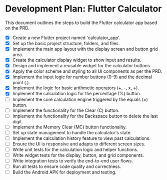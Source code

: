 # Development Plan: Flutter Calculator

This document outlines the steps to build the Flutter calculator app based on the PRD.

- [x] Create a new Flutter project named 'calculator_app'.
- [x] Set up the basic project structure, folders, and files.
- [x] Implement the main app layout with the display screen and button grid area.
- [x] Create the calculator display widget to show input and results.
- [x] Design and implement a reusable widget for the calculator buttons.
- [x] Apply the color scheme and styling to all UI components as per the PRD.
- [x] Implement the input logic for number buttons (0-9) and the decimal point (.).
- [x] Implement the logic for basic arithmetic operators (+, -, x, ÷).
- [x] Implement the calculation logic for the percentage (%) button.
- [ ] Implement the core calculation engine triggered by the equals (=) button.
- [ ] Implement the functionality for the Clear (C) button.
- [ ] Implement the functionality for the Backspace button to delete the last digit.
- [ ] Implement the Memory Clear (MC) button functionality.
- [ ] Set up state management to handle the calculator's state.
- [ ] Implement the calculation history feature to view past calculations.
- [ ] Ensure the UI is responsive and adapts to different screen sizes.
- [ ] Write unit tests for the calculation logic and helper functions.
- [ ] Write widget tests for the display, button, and grid components.
- [ ] Write integration tests to verify the end-to-end user flows.
- [ ] Run all tests to ensure code quality and correctness.
- [ ] Build the Android APK for deployment and testing.
